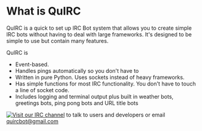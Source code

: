 # What is QuIRC
QuIRC is a quick to set up IRC Bot system that allows you to create simple IRC bots
without having to deal with large frameworks. It's designed to be simple to use but contain many features.

QuIRC is

* Event-based.
* Handles pings automatically so you don't have to
* Written in pure Python. Uses sockets instead of heavy frameworks.
* Has simple functions for most IRC functionality. You don't have to touch a
  line of socket code.
* Includes logging and terminal output plus built in weather bots, greetings bots, ping pong bots and URL title bots

[![Visit our IRC channel](https://kiwiirc.com/buttons/chat.freenode.net/#quirc.png)](https://kiwiirc.com/client/chat.freenode.net/?nick=quirc?##quirc) to talk to users and developers or email quircbot@gmail.com
